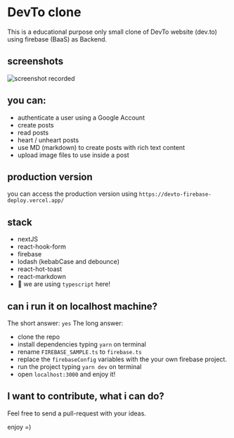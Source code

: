 # DevTo clone
This is a educational purpose only small clone of DevTo website (dev.to) using firebase (BaaS) as Backend.

## screenshots
![screenshot recorded](https://github.com/lucianodiisouza/devto-firebase/blob/main/public/screen_record.gif?raw=true)

## you can: 
- authenticate a user using a Google Account
- create posts
- read posts
- heart / unheart posts
- use MD (markdown) to create posts with rich text content
- upload image files to use inside a post

## production version
you can access the production version using `https://devto-firebase-deploy.vercel.app/`

## stack
- nextJS
- react-hook-form
- firebase
- lodash (kebabCase and debounce)
- react-hot-toast
- react-markdown
- 👑 we are using `typescript` here!

## can i run it on localhost machine? 
The short answer: `yes`
The long answer: 
* clone the repo
* install dependencies typing `yarn` on terminal
* rename `FIREBASE_SAMPLE.ts` to `firebase.ts`
* replace the `firebaseConfig` variables with the your own firebase project.
* run the project typing `yarn dev` on terminal
* open `localhost:3000` and enjoy it!

## I want to contribute, what i can do?
Feel free to send a pull-request with your ideas.

enjoy =)
